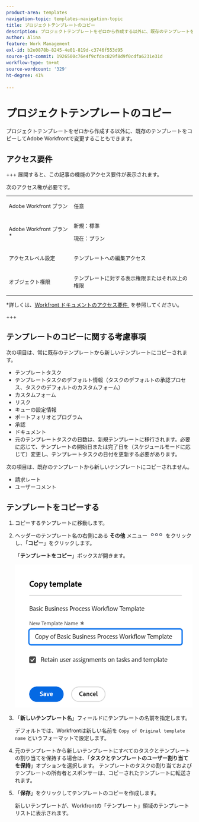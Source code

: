 ```yaml
---
product-area: templates
navigation-topic: templates-navigation-topic
title: プロジェクトテンプレートのコピー
description: プロジェクトテンプレートをゼロから作成する以外に、既存のテンプレートをコピーして変更することもできます。
author: Alina
feature: Work Management
exl-id: b2e0878b-8245-4e01-819d-c3746f553d95
source-git-commit: 1926500c76e4f9cfdac829f8d9f0cdfa6231e31d
workflow-type: tm+mt
source-wordcount: '329'
ht-degree: 41%

---
```


# プロジェクトテンプレートのコピー

<!--Audited: 5/2025-->

プロジェクトテンプレートをゼロから作成する以外に、既存のテンプレートをコピーしてAdobe Workfrontで変更することもできます。

## アクセス要件

+++ 展開すると、この記事の機能のアクセス要件が表示されます。

次のアクセス権が必要です。

<table style="table-layout:auto"> 
 <col> 
 <col> 
 <tbody> 
  <tr> 
   <td role="rowheader">Adobe Workfront プラン</td> 
   <td> <p>任意 </p> </td> 
  </tr> 
  <tr> 
   <td role="rowheader">Adobe Workfront プラン*</td> 
   <td><p>新規：標準</p> 
   <p>現在：プラン </p> </td> 
  </tr> 
  <tr> 
   <td role="rowheader">アクセスレベル設定</td> 
   <td> <p>テンプレートへの編集アクセス</p> </td> 
  </tr> 
  <tr> 
   <td role="rowheader">オブジェクト権限</td> 
   <td> <p>テンプレートに対する表示権限またはそれ以上の権限</p>  </td> 
  </tr> 
 </tbody> 
</table>

*詳しくは、[Workfront ドキュメントのアクセス要件 &#x200B;](/help/quicksilver/administration-and-setup/add-users/access-levels-and-object-permissions/access-level-requirements-in-documentation.md) を参照してください。

+++

## テンプレートのコピーに関する考慮事項

次の項目は、常に既存のテンプレートから新しいテンプレートにコピーされます。

* テンプレートタスク
* テンプレートタスクのデフォルト情報（タスクのデフォルトの承認プロセス、タスクのデフォルトのカスタムフォーム）
* カスタムフォーム
* リスク
* キューの設定情報
* ポートフォリオとプログラム
* 承認
* ドキュメント
* 元のテンプレートタスクの日数は、新規テンプレートに移行されます。必要に応じて、テンプレートの開始日または完了日を（スケジュールモードに応じて）変更し、テンプレートタスクの日付を更新する必要があります。

次の項目は、既存のテンプレートから新しいテンプレートにコピーされません。

* 請求レート
* ユーザーコメント

## テンプレートをコピーする

<!--ensure steps and casing on the fields and buttons is accurate with unshim-->

1. コピーするテンプレートに移動します。
1. ヘッダーのテンプレート名の右側にある **その他** メニュー ![&#x200B; その他アイコン &#x200B;](assets/qs-more-icon-on-an-object.png) をクリックし、「**コピー**」をクリックします。

   「**テンプレートをコピー**」ボックスが開きます。

   ![&#x200B; 「テンプレートをコピー」ボックス &#x200B;](assets/copy-template-box.png)

1. 「**新しいテンプレート名**」フィールドにテンプレートの名前を指定します。

   デフォルトでは、Workfrontは新しい名前を `Copy of Original template name` というフォーマットで設定します。

1. 元のテンプレートから新しいテンプレートにすべてのタスクとテンプレートの割り当てを保持する場合は、「**タスクとテンプレートのユーザー割り当てを保持**」オプションを選択します。 テンプレートのタスクの割り当ておよびテンプレートの所有者とスポンサーは、コピーされたテンプレートに転送されます。
1. 「**保存**」をクリックしてテンプレートのコピーを作成します。

   新しいテンプレートが、Workfrontの「テンプレート」領域のテンプレートリストに表示されます。
